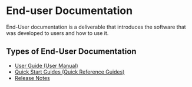 # End-user Documentation
End-User documentation is a deliverable that introduces the software that was developed to users and how to use it.

## Types of End-User Documentation
- [User Guide (User Manual)](https://github.com/SG-Eddin/Technical-Documentation-Best-Practices/blob/main/EndUser-Documentation/User-Manual.md)
- [Quick Start Guides (Quick Reference Guides)](https://github.com/SG-Eddin/Technical-Documentation-Best-Practices/blob/main/EndUser-Documentation/Quick-Start-Guides.md)
- [Release Notes](https://github.com/SG-Eddin/Technical-Documentation-Best-Practices/blob/main/EndUser-Documentation/Release-Notes.md)
